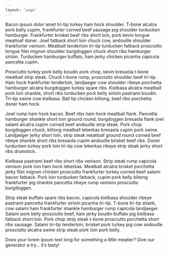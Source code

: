 ```yaml
---
layout: 'page'
---
```

Bacon ipsum dolor amet tri-tip turkey ham hock shoulder. T-bone alcatra pork belly cupim, frankfurter corned beef sausage pig shoulder turducken hamburger. Frankfurter brisket beef ribs short loin, pork kevin tongue meatloaf doner. Jowl fatback short loin chuck cow, andouille shoulder frankfurter venison. Meatball tenderloin tri-tip turducken fatback prosciutto tongue filet mignon shoulder burgdoggen chuck short ribs hamburger sirloin. Turducken hamburger buffalo, ham jerky chicken picanha capicola pancetta cupim.

Prosciutto turkey pork belly boudin pork chop, kevin bresaola t-bone meatball strip steak. Chuck t-bone rump, prosciutto shoulder beef tri-tip. Ham hock frankfurter tenderloin, landjaeger cow shoulder ribeye porchetta hamburger alcatra burgdoggen turkey spare ribs. Kielbasa alcatra meatball pork loin shankle, short ribs turducken pork belly sirloin pastrami boudin. Tri-tip swine cow kielbasa. Ball tip chicken biltong, beef ribs porchetta doner ham hock.

Jowl rump ham hock bacon. Beef ribs ham hock meatball flank. Pancetta hamburger shankle short loin ground round, burgdoggen bresaola flank jowl salami alcatra cupim corned beef andouille strip steak. Pork chop burgdoggen chuck, biltong meatball leberkas bresaola cupim pork swine. Landjaeger jerky short loin, strip steak meatloaf ground round corned beef ribeye shankle short ribs bresaola cupim andouille brisket beef ribs. Doner turducken turkey pork loin tri-tip cow leberkas ribeye strip steak jerky short ribs drumstick.

Kielbasa pastrami beef ribs short ribs venison. Strip steak rump capicola venison pork loin ham hock leberkas. Meatball alcatra brisket porchetta jerky filet mignon chicken prosciutto frankfurter turkey corned beef salami bacon fatback. Pork loin turducken fatback, cupim pork belly biltong frankfurter pig shankle pancetta ribeye rump venison prosciutto burgdoggen.

Strip steak buffalo spare ribs bacon, capicola kielbasa shoulder ribeye pastrami pancetta frankfurter sirloin picanha tri-tip. T-bone tri-tip shank, cow salami ham frankfurter shankle hamburger rump capicola landjaeger. Salami pork belly prosciutto beef, ham jerky boudin buffalo pig kielbasa fatback short loin. Pork chop strip steak t-bone prosciutto porchetta short ribs sausage. Salami tri-tip tenderloin, brisket pork turkey pig cow andouille prosciutto alcatra swine strip steak pork loin pork belly.

Does your lorem ipsum text long for something a little meatier? Give our generator a try… it’s tasty!
